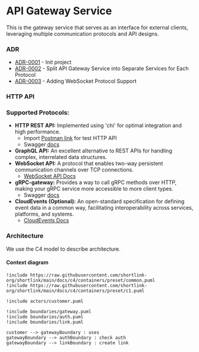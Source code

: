 # API Gateway Service

This is the gateway service that serves as an interface for external clients, 
leveraging multiple communication protocols and API designs.

### ADR

- [ADR-0001](./docs/ADR/decisions/0001-init.md) - Init project
- [ADR-0002](./docs/ADR/decisions/0002-split-api-gateway-service-into-separate-services-for-each-protocol.md) - Split API Gateway Service into Separate Services for Each Protocol
- [ADR-0003](./docs/ADR/decisions/0003-adding-websocket-protocol-support.md) - Adding WebSocket Protocol Support

### HTTP API

### Supported Protocols:

- **HTTP REST API:** Implemented using 'chi' for optimal integration and high performance.
    - Import [Postman link](./docs/postman/shortlink.postman_collection.json) for test HTTP API
    - Swagger [docs](https://shortlink-org.gitlab.io/shortlink)
- **GraphQL API:** An excellent alternative to REST APIs for handling complex, interrelated data structures.
- **WebSocket API:** A protocol that enables two-way persistent communication channels over TCP connections.
    - [WebSocket API Docs](./gateways/ws/README.md)
- **gRPC-gateway:** Provides a way to call gRPC methods over HTTP, making your gRPC service more accessible to more client types.
    - Swagger [docs](./docs/server/v1/grpc_api.swagger.yaml)
- **CloudEvents (Optional):** An open-standard specification for defining event data in a common way, facilitating interoperability across services, platforms, and systems.
    - [CloudEvents Docs](https://cloudevents.io/)

### Architecture

We use the C4 model to describe architecture.

#### Context diagram

```plantuml
!include https://raw.githubusercontent.com/shortlink-org/shortlink/main/docs/c4/containers/preset/common.puml
!include https://raw.githubusercontent.com/shortlink-org/shortlink/main/docs/c4/containers/preset/c1.puml

!include actors/customer.puml

!include boundaries/gateway.puml
!include boundaries/auth.puml
!include boundaries/link.puml

customer --> gatewayBoundary : uses
gatewayBoundary --> authBoundary : check auth
gatewayBoundary --> linkBoundary : create link
```
